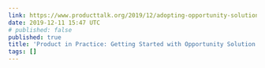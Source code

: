 ```yaml
---
link: https://www.producttalk.org/2019/12/adopting-opportunity-solution-trees/
date: 2019-12-11 15:47 UTC
# published: false
published: true
title: 'Product in Practice: Getting Started with Opportunity Solution Trees at SuperAwesome'
tags: []
---
```



